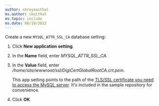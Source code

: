 ```yaml
---
author: shreyaaithal
ms.author: shaithal
ms.topic: include
ms.date: 06/19/2022
---
```


Create a new `MYSQL_ATTR_SSL_CA` database setting:

1. Click **New application setting**.
1. In the **Name** field, enter *MYSQL_ATTR_SSL_CA*.
1. In the **Value** field, enter */home/site/wwwroot/ssl/DigiCertGlobalRootCA.crt.pem*.
 
    This app setting points to the path of the [TLS/SSL certificate you need to access the MySQL server](../../how-to-connect-tls-ssl.md#download-the-public-ssl-certificate). It's included in the sample repository for convenience.

1. Click **OK**.
